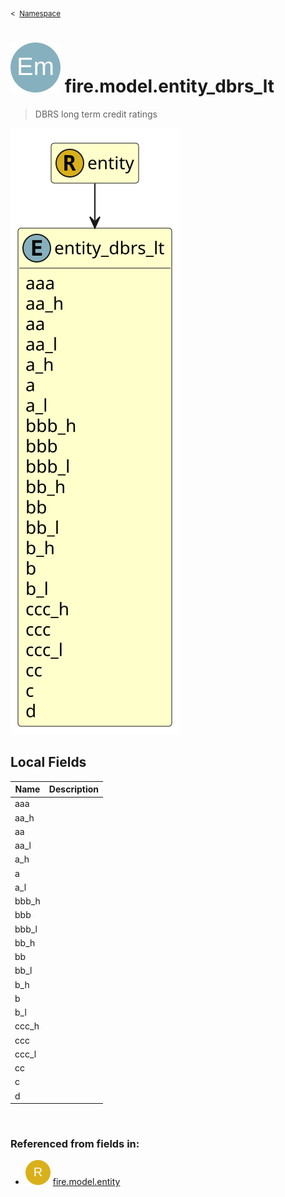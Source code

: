<sub>&lt;&nbsp; [Namespace](index.md)</sub>
# <img src='images/enumType-lg.svg'/> fire.model.entity_dbrs_lt
>  
>DBRS long term credit ratings
> 
<img src='images/fire.model.entity_dbrs_lt.svg'/>


## Local Fields


| Name        | Description |
| ----------- | ----------- |
| aaa |   |
| aa_h |   |
| aa |   |
| aa_l |   |
| a_h |   |
| a |   |
| a_l |   |
| bbb_h |   |
| bbb |   |
| bbb_l |   |
| bb_h |   |
| bb |   |
| bb_l |   |
| b_h |   |
| b |   |
| b_l |   |
| ccc_h |   |
| ccc |   |
| ccc_l |   |
| cc |   |
| c |   |
| d |   |

<br/>

### Referenced from fields in:
- <img src='images/recordType.svg'/> [fire.model.entity](UDT-fire.model.entity.md)
